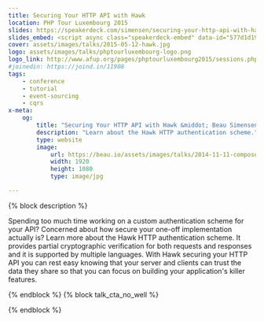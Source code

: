 ```yaml
---
title: Securing Your HTTP API with Hawk
location: PHP Tour Luxembourg 2015
slides: https://speakerdeck.com/simensen/securing-your-http-api-with-hawk-php-tour-luxembourg-2015
slides_embed: <script async class="speakerdeck-embed" data-id="577d1d19df624da685b0871b8d95f5e2" data-ratio="1.77777777777778" src="//speakerdeck.com/assets/embed.js"></script>
cover: assets/images/talks/2015-05-12-hawk.jpg
logo: assets/images/talks/phptourluxembourg-logo.png
logo_link: http://www.afup.org/pages/phptourluxembourg2015/sessions.php#1362
#joinedin: https://joind.in/11908
tags:
    - conference
    - tutorial
    - event-sourcing
    - cqrs
x-meta:
    og:
        title: "Securing Your HTTP API with Hawk &middot; Beau Simensen &middot; dflydev"
        description: "Learn about the Hawk HTTP authentication scheme."
        type: website
        image:
            url: https://beau.io/assets/images/talks/2014-11-11-composer.jpg
            width: 1920
            height: 1080
            type: image/jpg

---
```

{% block description %}

Spending too much time working on a custom authentication scheme for your API? Concerned about how secure your one-off implementation actually is? Learn more about the Hawk HTTP authentication scheme. It provides partial cryptographic verification for both requests and responses and it is supported by multiple languages. With Hawk securing your HTTP API you can rest easy knowing that your server and clients can trust the data they share so that you can focus on building your application's killer features.

{% endblock %}
{% block talk_cta_no_well %}
<script src="https://app.convertkit.com/landing_pages/766.js?orient=horz&ref=beau.io-phptourlux-hawk"></script>
{% endblock  %}

